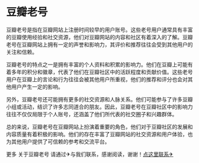 # 豆瓣老号

豆瓣老号是指在豆瓣网站上注册时间较早的用户账号。这些老号用户通常具有丰富的豆瓣使用经验和社交资源，他们对豆瓣网站的内容和社区有着深入的了解。豆瓣老号在豆瓣网站上拥有一定的声誉和影响力，其评价和推荐往往会受到其他用户的关注和信赖。

豆瓣老号的特点之一是拥有丰富的个人资料和积累的影响力。他们在豆瓣上可能有着多年的积分和徽章，代表了他们在豆瓣社区中的活跃程度和贡献价值。这些老号用户在豆瓣上的言论和行为往往会被其他用户所重视，他们的推荐和评分也会对其他用户产生一定的影响。

另外，豆瓣老号还可能拥有更多的社交资源和人脉关系。他们可能参与了许多豆瓣小组或活动，结识了许多志同道合的朋友。因此，豆瓣老号在豆瓣社区中的影响力往往不仅仅局限于个人账号，还涵盖了他们所代表的社交圈子和兴趣群体。

总的来说，豆瓣老号在豆瓣网站上扮演着重要的角色，他们对于豆瓣社区的发展和内容质量有着积极的影响。他们的存在丰富了豆瓣网站的社交资源和用户体验，也为其他用户提供了可信赖的参考和交流平台。

更多 关于豆瓣老号 请通过✈与我们联系，感谢阅读，谢谢！[点这里联系✈](https://acc.k02.cc)